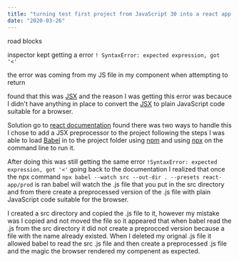 ```yaml
---
title: "turning test first project from JavaScript 30 into a react app."
date: "2020-03-26"
---
```


road blocks 

inspector kept getting a error
`! SyntaxError: expected expression, got '<'`

the error was coming from my JS file
in my component when attempting to return <div></div>

found that this was [JSX](https://reactjs.org/docs/introducing-jsx.html) and the reason I was getting this error was becauce I didn't have anything in place to convert the [JSX](https://reactjs.org/docs/introducing-jsx.html) to plain JavaScript code suitable for a browser.

Solution go to [react documentation](https://reactjs.org/docs/add-react-to-a-website.html)
found there was two ways to handle this I chose to add a JSX preprocessor to the project following the steps I was able to load [Babel](https://babeljs.io/docs/en/) in to the project folder using [npm](https://docs.npmjs.com/) and using [npx](https://medium.com/@maybekatz/introducing-npx-an-npm-package-runner-55f7d4bd282b) on the command line to run it.

After doing this was still getting the same error `!SyntaxError: expected expression, got '<'`
going back to the documentation I realized that once the npx command `npx babel --watch src --out-dir . --presets react-app/prod` is ran babel will watch the .js file that you put in the src directory and from there create a preprocessed version of the .js file with plain JavaScript code suitable for the browser.

I created a src directory and copied the .js file to it, however my mistake was I copied and not moved the file so it appeared that when babel read the .js from the src directory it did not create a preprocced version because a file with the  name already existed. When I deleted my orignal .js file it allowed babel to read the src .js file and then create a preprocessed .js file and the magic the browser rendered my compenent as expected. 